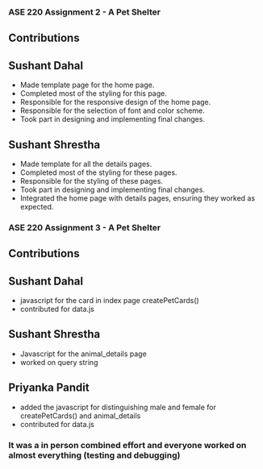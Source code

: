 ### ASE 220 Assignment 2 - A Pet Shelter

## Contributions

## Sushant Dahal
- Made template page for the home page.
- Completed most of the styling for this page.
- Responsible for the responsive design of the home page.
- Responsible for the selection of font and color scheme.
- Took part in designing and implementing final changes.

## Sushant Shrestha
- Made template for all the details pages.
- Completed most of the styling for these pages.
- Responsible for the styling of these pages.
- Took part in designing and implementing final changes.
- Integrated the home page with details pages, ensuring they worked as expected.

### ASE 220 Assignment 3 - A Pet Shelter

## Contributions

## Sushant Dahal
- javascript for the card in index page createPetCards()
- contributed for data.js

## Sushant Shrestha
- Javascript for the animal_details page
- worked on query string

## Priyanka Pandit
- added the javascript for distinguishing male and female for createPetCards() and animal_details
- contributed for data.js

### It was a in person combined effort and everyone worked on almost everything (testing and debugging)